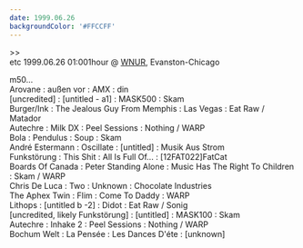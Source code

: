 ```yaml
---
date: 1999.06.26
backgroundColor: '#FFCCFF'
---
```


\>>  
etc 1999.06.26 01:001hour @ [WNUR](http://www.wnur.org/), Evanston-Chicago  

m50...  
Arovane : außen vor : AMX : din  
\[uncredited\] : \[untitled - a1\] : MASK500 : Skam  
Burger/Ink : The Jealous Guy From Memphis : Las Vegas : Eat Raw / Matador  
Autechre : Milk DX : Peel Sessions : Nothing / WARP  
Bola : Pendulus : Soup : Skam  
André Estermann : Oscillate : \[untitled\] : Musik Aus Strom  
Funkstörung : This Shit : All Is Full Of... : \[12FAT022\]FatCat  
Boards Of Canada : Peter Standing Alone : Music Has The Right To Children : Skam / WARP  
Chris De Luca : Two : Unknown : Chocolate Industries  
The Aphex Twin : Flim : Come To Daddy : WARP  
Lithops : \[untitled b -2\] : Didot : Eat Raw / Sonig  
\[uncredited, likely Funkstörung\] : \[untitled\] : MASK100 : Skam  
Autechre : Inhake 2 : Peel Sessions : Nothing / WARP  
Bochum Welt : La Pensée : Les Dances D'éte : \[unknown\]